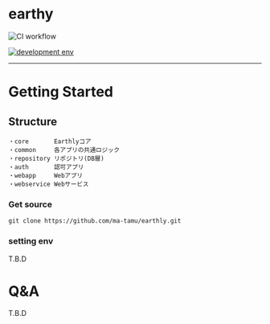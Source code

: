 # earthy
![CI workflow](https://github.com/ma-tamu/earthly/actions/workflows/ci.yml/badge.svg)

<p>
  <a href="https://skillicons.dev">
    <img alt="development env" src="https://skillicons.dev/icons?i=java,gradle,spring,js,html,css,mysql,docker" />
  </a>
</p>

---

# Getting Started

## Structure
```
・core       Earthlyコア
・common     各アプリの共通ロジック
・repository リポジトリ(DB層)
・auth       認可アプリ
・webapp     Webアプリ
・webservice Webサービス
```

### Get source
```shell
git clone https://github.com/ma-tamu/earthly.git
```



### setting env
T.B.D

# Q&A
T.B.D
